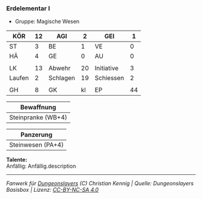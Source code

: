 ### Erdelementar I  
- Gruppe: Magische Wesen  

| KÖR | 12 | AGI | 2 | GEI | 1 |
| --- | --- | --- | --- | --- | --- |
| ST | 3 | BE | 1 | VE | 0 |
| HÄ | 4 | GE | 0 | AU | 0 |
|  |  |  |  |  |  |
| LK | 13 | Abwehr | 20 | Initiative | 3 |
| Laufen | 2 | Schlagen | 19 | Schiessen | 2 |
|  |  |  |  |  |  |
| GH | 8 | GK | kl | EP | 44 |


| Bewaffnung |
| --- |
| Steinpranke (WB+4) |


| Panzerung |
| --- |
| Steinwesen (PA+4) |


**Talente:**  
Anfällig: Anfällig.description





___
*Fanwerk für [Dungeonslayers](https://www.dungeonslayers.net/) (C) Christian Kennig | Quelle: Dungeonslayers Basisbox | Lizenz: [CC-BY-NC-SA 4.0](https://creativecommons.org/licenses/by-nc-sa/4.0/deed.de)*